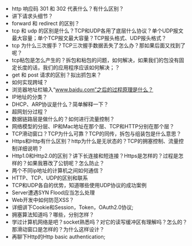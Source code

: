 - http 响应码 301 和 302 代表什么？有什么区别？
- 讲下请求头细节？
- forward 和 redirect 的区别？
- tcp 和 udp 的区别是什么？TCP和UDP各用了底层什么协议？单个UDP报文最大容量；单个TCP报文最大容量？TCP报头格式、UDP报头格式？
- tcp 为什么三次握手？TCP三次握手数据丢失了怎么办？那如果后面又找到了呢？
- tcp粘包是怎么产生的？拆包和粘包的问题，如何解决，如果我们的包没有固定长度的话，我们的应用程序应该如何解决；？
- get 和 post 请求的区别？拟出抓包来？
- 如何实现跨域？
- 浏览器地址栏输入“www.baidu.com”之后的过程原理是什么？
- IP地址的分类？
- DHCP、ARP协议是什么？简单解释一下？
- 超网划分过程？
- 数据链路层是做什么的？如何进行流量控制？
- 网络模型的分层、IP和Mac地址在那个层、TCP和HTTP分别在那个层？
- TCP滑动窗口？TCP为什么可靠？TCP的同传，拆包与组装包是什么意思？
- Https和Http有什么区别？http为什么是无状态的？TCP的拥塞控制、流量控制详细说明？
- Http1.0和Http2.0的区别？讲下长连接和短连接？Https是怎样的？过程是怎样的？如果我篡改了公钥呢？怎么防止？
- 两个不同ip地址的计算机之间如何通信？
- HTTP、TCP、UDP的区别和联系
- TCP和UDP各自的优势，知道哪些使用UDP协议的成功案例
- Server遭遇SYN Flood应当怎么处理
- Web开发中如何防范XSS？
- 详细讲下Cookie和Session，Token，OAuth2.0协议;
- 拥塞算法知道吗？哪些，分别怎样？
- 学过计算机网络是吧？socket熟悉吗？对它的读写缓冲区有理解吗？怎么的？那滑动窗口是怎样的？为什么这样设计？
- 再聊下Http的Http basic authentication;

